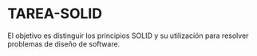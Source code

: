 # TAREA-SOLID
El objetivo es distinguir los principios SOLID y su utilización para resolver problemas de diseño de software.
